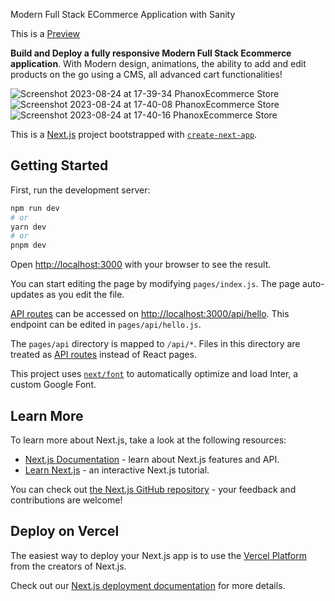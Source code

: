 Modern Full Stack ECommerce Application with Sanity 

This is a [Preview](https://phanox-ecommerce-eight.vercel.app/)

**Build and Deploy a fully responsive Modern Full Stack Ecommerce application**. With Modern design, animations, the ability to add and edit products on the go using a CMS, all advanced cart functionalities!

![Screenshot 2023-08-24 at 17-39-34 PhanoxEcommerce Store](https://github.com/umitarpat/phanoxEcommerce/assets/16782622/e7d8a329-dc79-4b70-9847-3b657d6c7e5d)
![Screenshot 2023-08-24 at 17-40-08 PhanoxEcommerce Store](https://github.com/umitarpat/phanoxEcommerce/assets/16782622/bb81025b-1f17-4e4b-aba4-b390520dafdf)
![Screenshot 2023-08-24 at 17-40-16 PhanoxEcommerce Store](https://github.com/umitarpat/phanoxEcommerce/assets/16782622/a72e3265-042c-44be-90ec-c701845d15cf)

This is a [Next.js](https://nextjs.org/) project bootstrapped with [`create-next-app`](https://github.com/vercel/next.js/tree/canary/packages/create-next-app).

## Getting Started

First, run the development server:

```bash
npm run dev
# or
yarn dev
# or
pnpm dev
```

Open [http://localhost:3000](http://localhost:3000) with your browser to see the result.

You can start editing the page by modifying `pages/index.js`. The page auto-updates as you edit the file.

[API routes](https://nextjs.org/docs/api-routes/introduction) can be accessed on [http://localhost:3000/api/hello](http://localhost:3000/api/hello). This endpoint can be edited in `pages/api/hello.js`.

The `pages/api` directory is mapped to `/api/*`. Files in this directory are treated as [API routes](https://nextjs.org/docs/api-routes/introduction) instead of React pages.

This project uses [`next/font`](https://nextjs.org/docs/basic-features/font-optimization) to automatically optimize and load Inter, a custom Google Font.

## Learn More

To learn more about Next.js, take a look at the following resources:

- [Next.js Documentation](https://nextjs.org/docs) - learn about Next.js features and API.
- [Learn Next.js](https://nextjs.org/learn) - an interactive Next.js tutorial.

You can check out [the Next.js GitHub repository](https://github.com/vercel/next.js/) - your feedback and contributions are welcome!

## Deploy on Vercel

The easiest way to deploy your Next.js app is to use the [Vercel Platform](https://vercel.com/new?utm_medium=default-template&filter=next.js&utm_source=create-next-app&utm_campaign=create-next-app-readme) from the creators of Next.js.

Check out our [Next.js deployment documentation](https://nextjs.org/docs/deployment) for more details.
